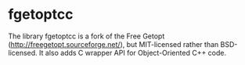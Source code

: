 # fgetoptcc
The library fgetoptcc is a fork of the Free Getopt (http://freegetopt.sourceforge.net/), but MIT-licensed rather than BSD-licensed. It also adds C wrapper API for Object-Oriented C++ code.
